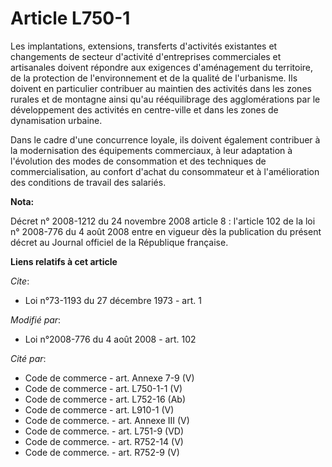 # Article L750-1

Les implantations, extensions, transferts d'activités existantes et changements de secteur d'activité d'entreprises
commerciales et artisanales doivent répondre aux exigences d'aménagement du territoire, de la protection de l'environnement
et de la qualité de l'urbanisme. Ils doivent en particulier contribuer au maintien des activités dans les zones rurales et de
montagne ainsi qu'au rééquilibrage des agglomérations par le développement des activités en centre-ville et dans les zones de
dynamisation urbaine.

Dans le cadre d'une concurrence loyale, ils doivent également contribuer à la modernisation des équipements commerciaux, à
leur adaptation à l'évolution des modes de consommation et des techniques de commercialisation, au confort d'achat du
consommateur et à l'amélioration des conditions de travail des salariés.

**Nota:**

Décret n° 2008-1212 du 24 novembre 2008 article 8 : l'article 102 de la loi n° 2008-776 du 4 août 2008 entre en vigueur dès
la publication du présent décret au Journal officiel de la République française.

**Liens relatifs à cet article**

_Cite_:

  - Loi n°73-1193 du 27 décembre 1973 - art. 1

_Modifié par_:

  - Loi n°2008-776 du 4 août 2008 - art. 102

_Cité par_:

  - Code de commerce - art. Annexe 7-9 (V)
  - Code de commerce - art. L750-1-1 (V)
  - Code de commerce - art. L752-16 (Ab)
  - Code de commerce - art. L910-1 (V)
  - Code de commerce. - art. Annexe III (V)
  - Code de commerce. - art. L751-9 (VD)
  - Code de commerce. - art. R752-14 (V)
  - Code de commerce. - art. R752-9 (V)
